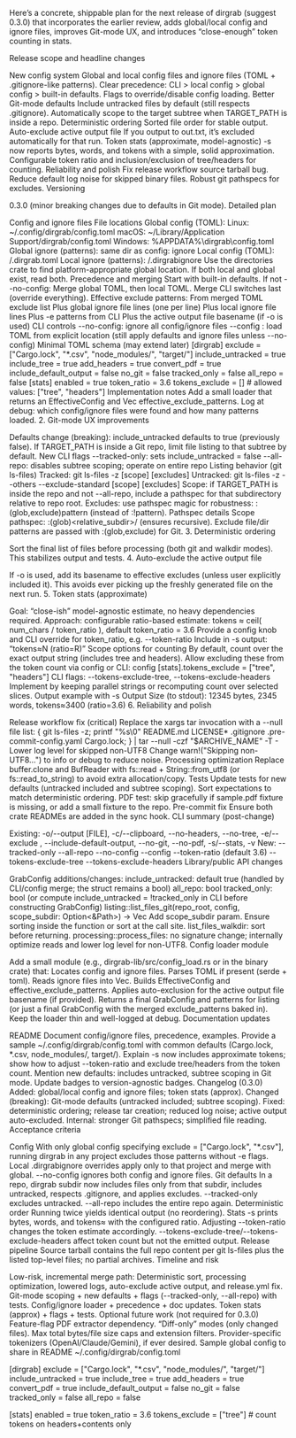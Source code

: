 Here’s a concrete, shippable plan for the next release of dirgrab (suggest 0.3.0) that incorporates the earlier review, adds global/local config and ignore files, improves Git-mode UX, and introduces “close-enough” token counting in stats.

Release scope and headline changes

New config system
Global and local config files and ignore files (TOML + .gitignore-like patterns).
Clear precedence: CLI > local config > global config > built-in defaults.
Flags to override/disable config loading.
Better Git-mode defaults
Include untracked files by default (still respects .gitignore).
Automatically scope to the target subtree when TARGET_PATH is inside a repo.
Deterministic ordering
Sorted file order for stable output.
Auto-exclude active output file
If you output to out.txt, it’s excluded automatically for that run.
Token stats (approximate, model-agnostic)
-s now reports bytes, words, and tokens with a simple, solid approximation.
Configurable token ratio and inclusion/exclusion of tree/headers for counting.
Reliability and polish
Fix release workflow source tarball bug.
Reduce default log noise for skipped binary files.
Robust git pathspecs for excludes.
Versioning

0.3.0 (minor breaking changes due to defaults in Git mode).
Detailed plan

Config and ignore files
File locations
Global config (TOML):
Linux: ~/.config/dirgrab/config.toml
macOS: ~/Library/Application Support/dirgrab/config.toml
Windows: %APPDATA%\dirgrab\config.toml
Global ignore (patterns): same dir as config: ignore
Local config (TOML): <target>/.dirgrab.toml
Local ignore (patterns): <target>/.dirgrabignore
Use the directories crate to find platform-appropriate global location. If both local and global exist, read both.
Precedence and merging
Start with built-in defaults.
If not --no-config:
Merge global TOML, then local TOML.
Merge CLI switches last (override everything).
Effective exclude patterns:
From merged TOML exclude list
Plus global ignore file lines (one per line)
Plus local ignore file lines
Plus -e patterns from CLI
Plus the active output file basename (if -o is used)
CLI controls
--no-config: ignore all config/ignore files
--config <path>: load TOML from explicit location (still apply defaults and ignore files unless --no-config)
Minimal TOML schema (may extend later)
[dirgrab]
exclude = ["Cargo.lock", "*.csv", "node_modules/", "target/"]
include_untracked = true
include_tree = true
add_headers = true
convert_pdf = true
include_default_output = false
no_git = false
tracked_only = false
all_repo = false
[stats]
enabled = true
token_ratio = 3.6
tokens_exclude = [] # allowed values: ["tree", "headers"]
Implementation notes
Add a small loader that returns an EffectiveConfig and Vec<String> effective_exclude_patterns.
Log at debug: which config/ignore files were found and how many patterns loaded.
2. Git-mode UX improvements

Defaults change (breaking):
include_untracked defaults to true (previously false).
If TARGET_PATH is inside a Git repo, limit file listing to that subtree by default.
New CLI flags
--tracked-only: sets include_untracked = false
--all-repo: disables subtree scoping; operate on entire repo
Listing behavior (git ls-files)
Tracked: git ls-files -z [scope] [excludes]
Untracked: git ls-files -z --others --exclude-standard [scope] [excludes]
Scope: if TARGET_PATH is inside the repo and not --all-repo, include a pathspec for that subdirectory relative to repo root.
Excludes: use pathspec magic for robustness: :(glob,exclude)pattern (instead of :!pattern).
Pathspec details
Scope pathspec: :(glob)<relative_subdir>/ (ensures recursive).
Exclude file/dir patterns are passed with :(glob,exclude) for Git.
3. Deterministic ordering

Sort the final list of files before processing (both git and walkdir modes). This stabilizes output and tests.
4. Auto-exclude the active output file

If -o <path> is used, add its basename to effective excludes (unless user explicitly included it).
This avoids ever picking up the freshly generated file on the next run.
5. Token stats (approximate)

Goal: “close-ish” model-agnostic estimate, no heavy dependencies required.
Approach: configurable ratio-based estimate:
tokens ≈ ceil( num_chars / token_ratio ), default token_ratio = 3.6
Provide a config knob and CLI override for token_ratio, e.g. --token-ratio <float>
Include in -s output: “tokens≈N (ratio=R)”
Scope options for counting
By default, count over the exact output string (includes tree and headers).
Allow excluding these from the token count via config or CLI:
config [stats].tokens_exclude = ["tree", "headers"]
CLI flags: --tokens-exclude-tree, --tokens-exclude-headers
Implement by keeping parallel strings or recomputing count over selected slices.
Output example with -s
Output Size (to stdout): 12345 bytes, 2345 words, tokens≈3400 (ratio=3.6)
6. Reliability and polish

Release workflow fix (critical)
Replace the xargs tar invocation with a --null file list:
{ git ls-files -z; printf "%s\0" README.md LICENSE* .gitignore .pre-commit-config.yaml Cargo.lock; } | tar --null -czf "$ARCHIVE_NAME" -T -
Lower log level for skipped non-UTF8
Change warn!("Skipping non-UTF8…") to info or debug to reduce noise.
Processing optimization
Replace buffer.clone and BufReader with fs::read + String::from_utf8 (or fs::read_to_string) to avoid extra allocation/copy.
Tests
Update tests for new defaults (untracked included and subtree scoping).
Sort expectations to match deterministic ordering.
PDF test: skip gracefully if sample.pdf fixture is missing, or add a small fixture to the repo.
Pre-commit fix
Ensure both crate READMEs are added in the sync hook.
CLI summary (post-change)

Existing:
-o/--output [FILE], -c/--clipboard, --no-headers, --no-tree, -e/--exclude <PATTERN>, --include-default-output, --no-git, --no-pdf, -s/--stats, -v
New:
--tracked-only
--all-repo
--no-config
--config <FILE>
--token-ratio <FLOAT> (default 3.6)
--tokens-exclude-tree
--tokens-exclude-headers
Library/public API changes

GrabConfig additions/changes:
include_untracked: default true (handled by CLI/config merge; the struct remains a bool)
all_repo: bool
tracked_only: bool (or compute include_untracked = !tracked_only in CLI before constructing GrabConfig)
listing::list_files_git(repo_root, config, scope_subdir: Option<&Path>) -> Vec<PathBuf>
Add scope_subdir param.
Ensure sorting inside the function or sort at the call site.
list_files_walkdir: sort before returning.
processing::process_files: no signature change; internally optimize reads and lower log level for non-UTF8.
Config loader module

Add a small module (e.g., dirgrab-lib/src/config_load.rs or in the binary crate) that:
Locates config and ignore files.
Parses TOML if present (serde + toml).
Reads ignore files into Vec<String>.
Builds EffectiveConfig and effective_exclude_patterns.
Applies auto-exclusion for the active output file basename (if provided).
Returns a final GrabConfig and patterns for listing (or just a final GrabConfig with the merged exclude_patterns baked in).
Keep the loader thin and well-logged at debug.
Documentation updates

README
Document config/ignore files, precedence, examples.
Provide a sample ~/.config/dirgrab/config.toml with common defaults (Cargo.lock, *.csv, node_modules/, target/).
Explain -s now includes approximate tokens; show how to adjust --token-ratio and exclude tree/headers from the token count.
Mention new defaults: includes untracked, subtree scoping in Git mode.
Update badges to version-agnostic badges.
Changelog (0.3.0)
Added: global/local config and ignore files; token stats (approx).
Changed (breaking): Git-mode defaults (untracked included; subtree scoping).
Fixed: deterministic ordering; release tar creation; reduced log noise; active output auto-excluded.
Internal: stronger Git pathspecs; simplified file reading.
Acceptance criteria

Config
With only global config specifying exclude = ["Cargo.lock", "*.csv"], running dirgrab in any project excludes those patterns without -e flags.
Local .dirgrabignore overrides apply only to that project and merge with global.
--no-config ignores both config and ignore files.
Git defaults
In a repo, dirgrab subdir now includes files only from that subdir, includes untracked, respects .gitignore, and applies excludes.
--tracked-only excludes untracked.
--all-repo includes the entire repo again.
Deterministic order
Running twice yields identical output (no reordering).
Stats
-s prints bytes, words, and tokens≈ with the configured ratio.
Adjusting --token-ratio changes the token estimate accordingly.
--tokens-exclude-tree/--tokens-exclude-headers affect token count but not the emitted output.
Release pipeline
Source tarball contains the full repo content per git ls-files plus the listed top-level files; no partial archives.
Timeline and risk

Low-risk, incremental merge path:
Deterministic sort, processing optimization, lowered logs, auto-exclude active output, and release.yml fix.
Git-mode scoping + new defaults + flags (--tracked-only, --all-repo) with tests.
Config/ignore loader + precedence + doc updates.
Token stats (approx) + flags + tests.
Optional future work (not required for 0.3.0)
Feature-flag PDF extractor dependency.
“Diff-only” modes (only changed files).
Max total bytes/file size caps and extension filters.
Provider-specific tokenizers (OpenAI/Claude/Gemini), if ever desired.
Sample global config to share in README
~/.config/dirgrab/config.toml

[dirgrab]
exclude = ["Cargo.lock", "*.csv", "node_modules/", "target/"]
include_untracked = true
include_tree = true
add_headers = true
convert_pdf = true
include_default_output = false
no_git = false
tracked_only = false
all_repo = false

[stats]
enabled = true
token_ratio = 3.6
tokens_exclude = ["tree"] # count tokens on headers+contents only
